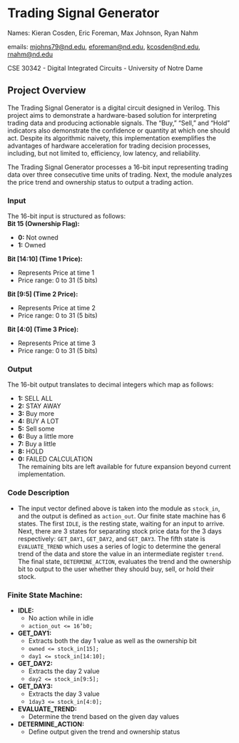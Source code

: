 # Trading Signal Generator   
   
Names: Kieran Cosden, Eric Foreman, Max Johnson, Ryan Nahm
   
emails:   mjohns79@nd.edu, eforeman@nd.edu, kcosden@nd.edu, rnahm@nd.edu
   
CSE 30342 - Digital Integrated Circuits - University of Notre Dame   
   
## Project Overview
The Trading Signal Generator is a digital circuit designed in Verilog. This project aims to demonstrate a hardware-based solution for interpreting trading data and producing actionable signals. The “Buy,” “Sell,” and “Hold” indicators also demonstrate the confidence or quantity at which one should act. Despite its algorithmic naivety, this implementation exemplifies the advantages of hardware acceleration for trading decision processes, including, but not limited to, efficiency, low latency, and reliability.   
   
The Trading Signal Generator processes a 16-bit input representing trading data over three consecutive time units of trading. Next, the module analyzes the price trend and ownership status to output a trading action.   
   
### Input
The 16-bit input is structured as follows:   
**Bit 15 (Ownership Flag):**   
  - **0:** Not owned   
  - **1:** Owned

**Bit [14:10] (Time 1 Price):**   
  - Represents Price at time 1   
  - Price range: 0 to 31 (5 bits)

**Bit [9:5] (Time 2 Price):**   
  - Represents Price at time 2   
  - Price range: 0 to 31 (5 bits)

**Bit [4:0] (Time 3 Price):**
  - Represents Price at time 3   
  - Price range: 0 to 31 (5 bits)   
   
### Output
The 16-bit output translates to decimal integers which map as follows:
  - **1:** SELL ALL
  - **2:** STAY AWAY
  - **3:** Buy more
  - **4:** BUY A LOT
  - **5:** Sell some
  - **6:** Buy a little more
  - **7:** Buy a little
  - **8:** HOLD
  - **0:** FAILED CALCULATION   
The remaining bits are left available for future expansion beyond current implementation.   
   
### Code Description
  - The input vector defined above is taken into the module as `stock_in`, and the output is defined as `action_out`. Our finite state machine has 6 states. The first `IDLE`, is the resting state, waiting for an input to arrive. Next, there are 3 states for separating stock price data for the 3 days respectively: `GET_DAY1`, `GET_DAY2`, and `GET_DAY3`. The fifth state is `EVALUATE_TREND` which uses a series of logic to determine the general trend of the data and store the value in an intermediate register `trend`. The final state, `DETERMINE_ACTION`, evaluates the trend and the ownership bit to output to the user whether they should buy, sell, or hold their stock.


### Finite State Machine:   
  - **IDLE:**
    - No action while in idle 
    - `action_out <= 16’b0;`
  - **GET_DAY1:**
    - Extracts both the day 1 value as well as the ownership bit
    - `owned <= stock_in[15];`
    - `day1 <= stock_in[14:10];`
  - **GET_DAY2:**
    - Extracts the day 2 value
    - `day2 <= stock_in[9:5];`	
  - **GET_DAY3:**
    - Extracts the day 3 value
    - `1day3 <= stock_in[4:0];`
  - **EVALUATE_TREND:**
    - Determine the trend based on the given day values
  - **DETERMINE_ACTION:**
    - Define output given the trend and ownership status
